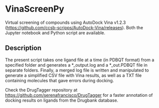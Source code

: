 # VinaScreenPy

Virtual screening of compounds using AutoDock Vina v1.2.3 (https://github.com/ccsb-scripps/AutoDock-Vina/releases). Both the Jupyter notebook and Python script are available. 

## Description
The present script takes one ligand file at a time (in PDBQT format) from a specified folder and generates a *_output.log and a *_out.PDBQT file in separate folders. Finally, a merged log file is written and manipulated to generate a simplified CSV file with Vina results, as well as a TXT file containing molecules that gave errors during docking. 

Check the DrugTagger repository at https://github.com/serenafrancisco/DrugTagger for a faster annotation of docking results on ligands from the Drugbank database.
